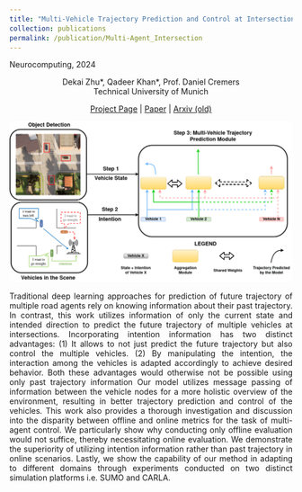 ```yaml
---
title: "Multi-Vehicle Trajectory Prediction and Control at Intersections using State and Intention Information"
collection: publications
permalink: /publication/Multi-Agent_Intersection
---
```


Neurocomputing, 2024

<center>
Dekai Zhu*, Qadeer Khan*, Prof. Daniel Cremers <br /> 
Technical University of Munich 
</center>

<p align="center">
  <a href="https://dekai21.github.io/Multi_Agent_Intersection/">Project Page</a> | 
  <a href="https://www.sciencedirect.com/science/article/pii/S0925231223013437">Paper</a> | 
  <a href="https://arxiv.org/abs/2301.02561">Arxiv (old)</a>
</p>

<p align="center">
  <img src="../images/intersection.png" alt="shape" />
</p>


<p align = "justify"> 
Traditional deep learning approaches for prediction of future trajectory of multiple road agents rely on knowing information about their past trajectory. In contrast, this work utilizes information of only the current state and intended direction to predict the future trajectory of multiple vehicles at intersections. Incorporating intention information has two distinct advantages: (1) It allows to not just predict the future trajectory but also control the multiple vehicles. (2) By manipulating the intention, the interaction among the vehicles is adapted accordingly to achieve desired behavior. Both these advantages would otherwise not be possible using only past trajectory information Our model utilizes message passing of information between the vehicle nodes for a more holistic overview of the environment, resulting in better trajectory prediction and control of the vehicles. This work also provides a thorough investigation and discussion into the disparity between offline and online metrics for the task of multi-agent control. We particularly show why conducting only offline evaluation would not suffice, thereby necessitating online evaluation. We demonstrate the superiority of utilizing intention information rather than past trajectory in online scenarios. Lastly, we show the capability of our method in adapting to different domains through experiments conducted on two distinct simulation platforms i.e. SUMO and CARLA.
</p>

<!-- [[project page](https://dekai21.github.io/Multi_Agent_Intersection/)]
[[video](https://github.com/Dekai21/Multi_Agent_Intersection/tree/master/videos)]
[[code](https://github.com/Dekai21/Multi_Agent_Intersection)]
[[paper](https://www.sciencedirect.com/science/article/abs/pii/S0925231223013437)]
[[arxiv](https://arxiv.org/abs/2301.02561)] -->
